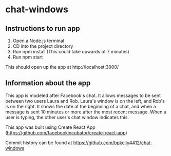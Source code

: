 # chat-windows

## Instructions to run app ##

1. Open a Node.js terminal
2. CD into the project directory
3. Run npm install (This could take upwards of 7 minutes)
4. Run npm start

This should open up the app at  http://localhost:3000/

## Information about the app ##
This app is modeled after Facebook's chat. It allows messages to be sent between two users Laura and Rob. Laura's window is on the left, and Rob's is on the right. It shows the date at the beginning of a chat, and when a message is sent 10 minutes or more after the most recent message. When a user is typing, the other user's chat window indicates this.

This app was built using Create React App (https://github.com/facebookincubator/create-react-app)

Commit history can be found at https://github.com/bpkelly4412/chat-windows
